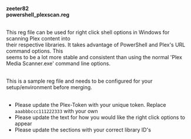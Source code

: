 **zeeter82**  
**powershell_plexscan.reg**  
<br />

This reg file can be used for right click shell options in Windows for scanning Plex content into  
their respective libraries.  It takes advantage of PowerShell and Plex's URL command options.  This  
seems to be a lot more stable and consistent than using the normal 'Plex Media Scanner.exe' 
command line options.  
<br />

This is a sample reg file and needs to be configured for your setup/environment before merging.  
<br />

- Please update the Plex-Token with your unique token. Replace `aaabbbccc111222333` with your own  
- Please update the text for how you would like the right click options to appear  
- Please update the sections with your correct library ID's  